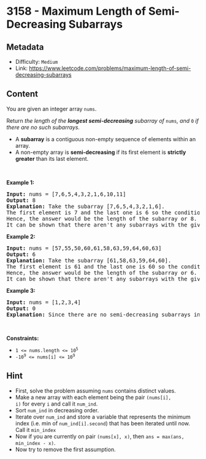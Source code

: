 # 3158 - Maximum Length of Semi-Decreasing Subarrays

## Metadata

 - Difficulty: `Medium`
 - Link: https://www.leetcode.com/problems/maximum-length-of-semi-decreasing-subarrays

## Content

<p>You are given an integer array <code>nums</code>.</p>

<p>Return <em>the length of the <strong>longest semi-decreasing</strong> subarray of </em><code>nums</code><em>, and </em><code>0</code><em> if there are no such subarrays.</em></p>

<ul>
	<li>A <b>subarray</b> is a contiguous non-empty sequence of elements within an array.</li>
	<li>A non-empty array is <strong>semi-decreasing</strong> if its first element is <strong>strictly greater</strong> than its last element.</li>
</ul>

<p>&nbsp;</p>
<p><strong class="example">Example 1:</strong></p>

<pre>
<strong>Input:</strong> nums = [7,6,5,4,3,2,1,6,10,11]
<strong>Output:</strong> 8
<strong>Explanation:</strong> Take the subarray [7,6,5,4,3,2,1,6].
The first element is 7 and the last one is 6 so the condition is met.
Hence, the answer would be the length of the subarray or 8.
It can be shown that there aren&#39;t any subarrays with the given condition with a length greater than 8.
</pre>

<p><strong class="example">Example 2:</strong></p>

<pre>
<strong>Input:</strong> nums = [57,55,50,60,61,58,63,59,64,60,63]
<strong>Output:</strong> 6
<strong>Explanation:</strong> Take the subarray [61,58,63,59,64,60].
The first element is 61 and the last one is 60 so the condition is met.
Hence, the answer would be the length of the subarray or 6.
It can be shown that there aren&#39;t any subarrays with the given condition with a length greater than 6.
</pre>

<p><strong class="example">Example 3:</strong></p>

<pre>
<strong>Input:</strong> nums = [1,2,3,4]
<strong>Output:</strong> 0
<strong>Explanation:</strong> Since there are no semi-decreasing subarrays in the given array, the answer is 0.
</pre>

<p>&nbsp;</p>
<p><strong>Constraints:</strong></p>

<ul>
	<li><code>1 &lt;= nums.length &lt;= 10<sup>5</sup></code></li>
	<li><code>-10<sup>9</sup> &lt;= nums[i] &lt;= 10<sup>9</sup></code></li>
</ul>


## Hint

- First, solve the problem assuming <code>nums</code> contains distinct values.
- Make a new array with each element being the pair <code>(nums[i], i)</code> for every <code>i</code> and call it <code>num_ind</code>.
- Sort <code>num_ind</code> in decreasing order.
- Iterate over <code>num_ind</code> and store a variable that represents the minimum index (i.e. min of <code>num_ind[i].second</code>) that has been iterated until now. Call it <code>min_index</code>
- Now if you are currently on pair <code>(nums[x], x)</code>, then <code>ans = max(ans, min_index - x)</code>.
- Now try to remove the first assumption.

